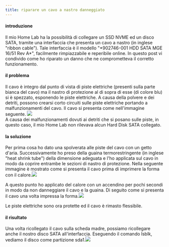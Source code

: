 ```yaml
---
title: riparare un cavo a nastro danneggiato
---
```


#### introduzione

Il mio Home Lab ha la possibilità di collegare un SSD NVME ed un disco SATA, tramite una interfaccia che presenta un cavo a nastro (in inglese "ribbon cable"). Tale interfaccia è il modello "\*902746-001 HDD SATA MGE 16/51 Rev A\*", facilmente rimpiazzabile e reperibile online. In questo post vi condivido come ho riparato un danno che ne comprometteva il corretto funzionamento.

#### il problema

Il cavo è integro dal punto di vista di piste elettriche (presenti sulla parte bianca del cavo) ma il nastro di protezione al di sopra di esse (di colore blu) si è spezzato, esponendo le piste elettriche. A causa della polvere e dei detriti, possono crearsi corto circuiti sulle piste elettriche portando a malfunzionamenti del cavo. Il cavo si presenta come nell'immagine seguente. ![](/assets/damagedcable.jpg)\
A causa dei malfunzionamenti dovuti ai detriti che si posano sulle piste, in questo caso, il mio Home Lab non rilevava alcun Hard Disk SATA collegato.

#### la soluzione

Per prima cosa ho dato una spolverata alle piste del cavo con un getto d'aria. Successivamente ho preso della guaina termorestringente (in inglese "heat shrink tube") della dimensione adeguata e l'ho applicata sul cavo in modo da coprire entrambe le sezioni di nastro di protezione. Nella seguente immagine è mostrato come si presenta il cavo prima di imprimere la forma con il calore.![](/assets/damaged_with_tube.jpg)

A questo punto ho applicato del calore con un accendino per pochi secondi in modo da non danneggiare il cavo e la guaina. Di seguito come si presenta il cavo una volta impressa la forma.![](/assets/fixed_cable.jpg)

Le piste elettriche sono ora protette ed il cavo è rimasto flessibile.

#### il risultato

Una volta ricollegato il cavo sulla scheda madre, possiamo ricollegare anche il nostro disco SATA all'interfaccia. Eseguendo il comando lsblk, vediamo il disco come partizione sda1.![](</assets/fixed lsblk.png>)
